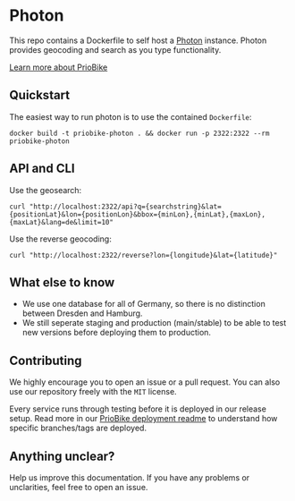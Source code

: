 # Photon

This repo contains a Dockerfile to self host a [Photon](https://github.com/komoot/photon) instance. Photon provides geocoding and search as you type functionality.

[Learn more about PrioBike](https://github.com/priobike)

## Quickstart

The easiest way to run photon is to use the contained `Dockerfile`:
```
docker build -t priobike-photon . && docker run -p 2322:2322 --rm priobike-photon
```

## API and CLI

Use the geosearch:
```
curl "http://localhost:2322/api?q={searchstring}&lat={positionLat}&lon={positionLon}&bbox={minLon},{minLat},{maxLon},{maxLat}&lang=de&limit=10"
```

Use the reverse geocoding:
```
curl "http://localhost:2322/reverse?lon={longitude}&lat={latitude}"
```

## What else to know
- We use one database for all of Germany, so there is no distinction between Dresden and Hamburg.
- We still seperate staging and production (main/stable) to be able to test new versions before deploying them to production.

## Contributing

We highly encourage you to open an issue or a pull request. You can also use our repository freely with the `MIT` license.

Every service runs through testing before it is deployed in our release setup. Read more in our [PrioBike deployment readme](https://github.com/priobike/.github/blob/main/wiki/deployment.md) to understand how specific branches/tags are deployed.

## Anything unclear?

Help us improve this documentation. If you have any problems or unclarities, feel free to open an issue.

